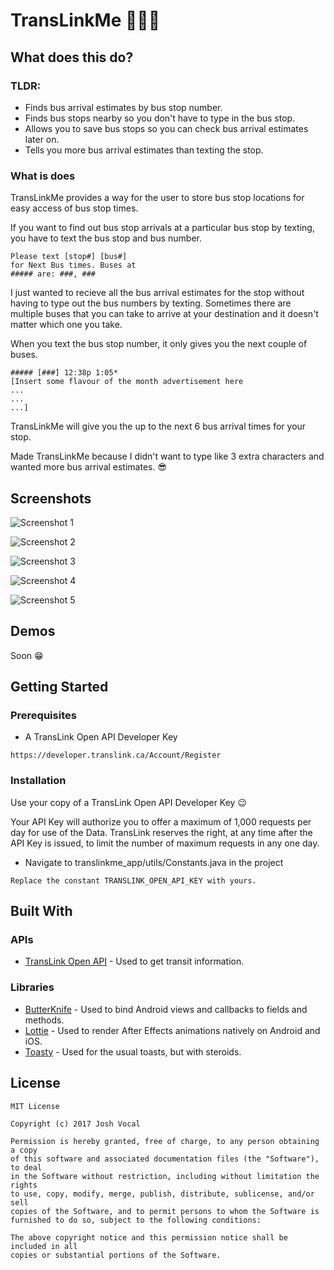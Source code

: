# TransLinkMe :bus::bus::bus:

## What does this do?

### TLDR:

* Finds bus arrival estimates by bus stop number.
* Finds bus stops nearby so you don't have to type in the bus stop.
* Allows you to save bus stops so you can check bus arrival estimates later on.
* Tells you more bus arrival estimates than texting the stop.

### What is does

TransLinkMe provides a way for the user to store bus stop locations for easy access of bus stop times.

If you want to find out bus stop arrivals at a particular bus stop by texting, you have to text the bus stop and bus number.

```
Please text [stop#] [bus#]
for Next Bus times. Buses at
##### are: ###, ###
```

I just wanted to recieve all the bus arrival estimates for the stop without having to type out the bus numbers by texting. Sometimes there are multiple buses that you can take to arrive at your destination and it doesn't matter which one you take.

When you text the bus stop number, it only gives you the next couple of buses. 
```
##### [###] 12:38p 1:05*
[Insert some flavour of the month advertisement here
...
...
...]
```
TransLinkMe will give you the up to the next 6 bus arrival times for your stop.

Made TransLinkMe because I didn't want to type like 3 extra characters and wanted more bus arrival estimates. :sunglasses:

## Screenshots

![Screenshot 1](https://github.com/joshvocal/TransLinkMe-App/blob/master/screenshots/screenshot_one.png)

![Screenshot 2](https://github.com/joshvocal/TransLinkMe-App/blob/master/screenshots/screenshot_two.png)

![Screenshot 3](https://github.com/joshvocal/TransLinkMe-App/blob/master/screenshots/screenshot_three.png)

![Screenshot 4](https://github.com/joshvocal/TransLinkMe-App/blob/master/screenshots/screenshot_four.png)

![Screenshot 5](https://github.com/joshvocal/TransLinkMe-App/blob/master/screenshots/screenshot_five.png)


## Demos

Soon :grin:

## Getting Started

### Prerequisites

* A TransLink Open API Developer Key

```
https://developer.translink.ca/Account/Register
```

### Installation

Use your copy of a TransLink Open API Developer Key :wink:

Your API Key will authorize you to offer a maximum of 1,000 requests per day for use of the Data. TransLink reserves the right, at any time after the API Key is issued, to limit the number of maximum requests in any one day. 

* Navigate to translinkme_app/utils/Constants.java in the project

```
Replace the constant TRANSLINK_OPEN_API_KEY with yours. 
```

## Built With

### APIs

* [TransLink Open API](https://developer.translink.ca/) - Used to get transit information.

### Libraries

* [ButterKnife](https://github.com/JakeWharton/butterknife) - Used to bind Android views and callbacks to fields and methods.
* [Lottie](https://github.com/airbnb/lottie-android) - Used to render After Effects animations natively on Android and iOS.
* [Toasty](https://github.com/GrenderG/Toasty) - Used for the usual toasts, but with steroids.

## License

```
MIT License

Copyright (c) 2017 Josh Vocal

Permission is hereby granted, free of charge, to any person obtaining a copy
of this software and associated documentation files (the "Software"), to deal
in the Software without restriction, including without limitation the rights
to use, copy, modify, merge, publish, distribute, sublicense, and/or sell
copies of the Software, and to permit persons to whom the Software is
furnished to do so, subject to the following conditions:

The above copyright notice and this permission notice shall be included in all
copies or substantial portions of the Software.
```

